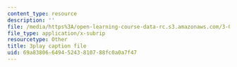 ```yaml
---
content_type: resource
description: ''
file: /media/https%3A/open-learning-course-data-rc.s3.amazonaws.com/3-091sc-introduction-to-solid-state-chemistry-fall-2010/69a8380664945243810788fc0a0a7f47_3dU0v-EvUmA.vtt
file_type: application/x-subrip
resourcetype: Other
title: 3play caption file
uid: 69a83806-6494-5243-8107-88fc0a0a7f47
---
```


